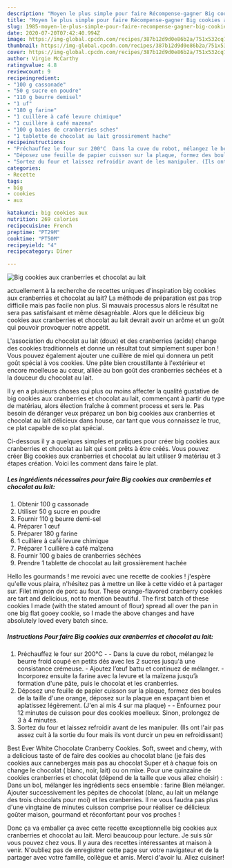 ```yaml
---
description: "Moyen le plus simple pour faire Récompense-gagner Big cookies aux cranberries et chocolat au lait"
title: "Moyen le plus simple pour faire Récompense-gagner Big cookies aux cranberries et chocolat au lait"
slug: 1985-moyen-le-plus-simple-pour-faire-recompense-gagner-big-cookies-aux-cranberries-et-chocolat-au-lait
date: 2020-07-20T07:42:40.994Z
image: https://img-global.cpcdn.com/recipes/387b12d9d0e86b2a/751x532cq70/big-cookies-aux-cranberries-et-chocolat-au-lait-photo-principale-de-la-recette.jpg
thumbnail: https://img-global.cpcdn.com/recipes/387b12d9d0e86b2a/751x532cq70/big-cookies-aux-cranberries-et-chocolat-au-lait-photo-principale-de-la-recette.jpg
cover: https://img-global.cpcdn.com/recipes/387b12d9d0e86b2a/751x532cq70/big-cookies-aux-cranberries-et-chocolat-au-lait-photo-principale-de-la-recette.jpg
author: Virgie McCarthy
ratingvalue: 4.8
reviewcount: 9
recipeingredient:
- "100 g cassonade"
- "50 g sucre en poudre"
- "110 g beurre demisel"
- "1 uf"
- "180 g farine"
- "1 cuillère à café levure chimique"
- "1 cuillère à café mazena"
- "100 g baies de cranberries sches"
- "1 tablette de chocolat au lait grossirement hache"
recipeinstructions:
- "Préchauffez le four sur 200°C  Dans la cuve du robot, mélangez le beurre froid coupé en petits dés avec les 2 sucres jusqu&#39;à une consistance crémeuse. Ajoutez l’œuf battu et continuez de mélanger. Incorporez ensuite la farine avec la levure et la maïzena jusqu’à formation d&#39;une pâte, puis le chocolat et les cranberries."
- "Déposez une feuille de papier cuisson sur la plaque, formez des boules de la taille d&#39;une orange, déposez sur la plaque en espaçant bien et aplatissez légèrement. (J&#39;en ai mis 4 sur ma plaque)  Enfournez pour 12 minutes de cuisson pour des cookies moelleux. Sinon, prolongez de 3 à 4 minutes."
- "Sortez du four et laissez refroidir avant de les manipuler. (Ils ont l&#39;air pas assez cuit à la sortie du four mais ils vont durcir un peu en refroidissant)"
categories:
- Recette
tags:
- big
- cookies
- aux

katakunci: big cookies aux 
nutrition: 269 calories
recipecuisine: French
preptime: "PT29M"
cooktime: "PT50M"
recipeyield: "4"
recipecategory: Dîner

---
```



![Big cookies aux cranberries et chocolat au lait](https://img-global.cpcdn.com/recipes/387b12d9d0e86b2a/751x532cq70/big-cookies-aux-cranberries-et-chocolat-au-lait-photo-principale-de-la-recette.jpg)

actuellement à la recherche de recettes uniques d'inspiration big cookies aux cranberries et chocolat au lait? La méthode de préparation est pas trop difficile mais pas facile non plus. Si mauvais processus alors le résultat ne sera pas satisfaisant et même désagréable. Alors que le délicieux big cookies aux cranberries et chocolat au lait devrait avoir un arôme et un goût qui pouvoir provoquer notre appétit.

L&#39;association du chocolat au lait (doux) et des cranberries (acide) change des cookies traditionnels et donne un résultat tout simplement super bon ! Vous pouvez également ajouter une cuillère de miel qui donnera un petit goût spécial à vos cookies. Une pâte bien croustillante à l&#39;extérieur et encore moelleuse au cœur, alliée au bon goût des cranberries séchées et à la douceur du chocolat au lait.

Il y en a plusieurs choses qui plus ou moins affecter la qualité gustative de big cookies aux cranberries et chocolat au lait, commençant à partir du type de matériau, alors élection fraîche à comment process et sers le. Pas besoin de déranger veux préparez un bon big cookies aux cranberries et chocolat au lait délicieux dans house, car tant que vous connaissez le truc, ce plat capable de so plat spécial.


Ci-dessous il y a quelques simples et pratiques pour créer big cookies aux cranberries et chocolat au lait qui sont prêts à être créés. Vous pouvez créer Big cookies aux cranberries et chocolat au lait utiliser 9 matériau et 3 étapes création. Voici les comment dans faire le plat.

<!--inarticleads1-->

##### Les ingrédients nécessaires pour faire Big cookies aux cranberries et chocolat au lait:

1. Obtenir 100 g cassonade
1. Utiliser 50 g sucre en poudre
1. Fournir 110 g beurre demi-sel
1. Préparer 1 œuf
1. Préparer 180 g farine
1.  1 cuillère à café levure chimique
1. Préparer 1 cuillère à café maïzena
1. Fournir 100 g baies de cranberries séchées
1. Prendre 1 tablette de chocolat au lait grossièrement hachée


Hello les gourmands ! me revoici avec une recette de cookies ! j&#39;espère qu&#39;elle vous plaira, n&#39;hésitez pas à mettre un like à cette vidéo et à partager sur. Filet mignon de porc au four. These orange-flavored cranberry cookies are tart and delicious, not to mention beautiful. The first batch of these cookies I made (with the stated amount of flour) spread all over the pan in one big flat gooey cookie, so I made the above changes and have absolutely loved every batch since. 

<!--inarticleads2-->

##### Instructions Pour faire Big cookies aux cranberries et chocolat au lait:

1. Préchauffez le four sur 200°C -  - Dans la cuve du robot, mélangez le beurre froid coupé en petits dés avec les 2 sucres jusqu&#39;à une consistance crémeuse. - Ajoutez l’œuf battu et continuez de mélanger. - Incorporez ensuite la farine avec la levure et la maïzena jusqu’à formation d&#39;une pâte, puis le chocolat et les cranberries.
1. Déposez une feuille de papier cuisson sur la plaque, formez des boules de la taille d&#39;une orange, déposez sur la plaque en espaçant bien et aplatissez légèrement. (J&#39;en ai mis 4 sur ma plaque) -  - Enfournez pour 12 minutes de cuisson pour des cookies moelleux. Sinon, prolongez de 3 à 4 minutes.
1. Sortez du four et laissez refroidir avant de les manipuler. (Ils ont l&#39;air pas assez cuit à la sortie du four mais ils vont durcir un peu en refroidissant)


Best Ever White Chocolate Cranberry Cookies. Soft, sweet and chewy, with a delicious taste of de faire des cookies au chocolat blanc (je fais des cookies aux canneberges mais pas au chocolat Super et à chaque fois on change le chocolat ( blanc, noir, lait) ou on mixe. Pour une quinzaine de cookies cranberries et chocolat (dépend de la taille que vous allez choisir) : Dans un bol, mélanger les ingrédients secs ensemble : farine Bien mélanger. Ajouter successivement les pépites de chocolat (blanc, au lait un mélange des trois chocolats pour moi) et les cranberries. Il ne vous faudra pas plus d&#39;une vingtaine de minutes cuisson comprise pour réaliser ce délicieux goûter maison, gourmand et réconfortant pour vos proches ! 


Donc ça va emballer ça avec cette recette exceptionnelle big cookies aux cranberries et chocolat au lait. Merci beaucoup pour lecture. Je suis sûr vous pouvez chez vous. Il y aura des recettes  intéressantes at maison à venir. N'oubliez pas de enregistrer cette page sur votre navigateur et de la partager avec votre famille, collègue et amis. Merci d'avoir lu. Allez cuisiner!
